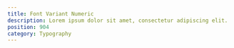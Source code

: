 ```yaml
---
title: Font Variant Numeric
description: Lorem ipsum dolor sit amet, consectetur adipiscing elit.
position: 904
category: Typography
---
```

